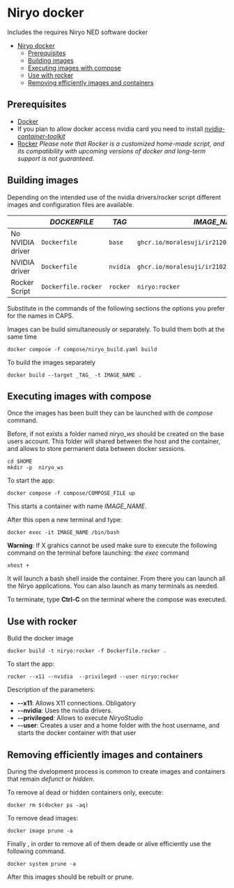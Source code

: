 # Niryo docker
Includes the requires Niryo NED software
docker
- [Niryo docker](#niryo-docker)
  - [Prerequisites](#prerequisites)
  - [Building images](#building-images)
  - [Executing images with compose](#executing-images-with-compose)
  - [Use with rocker](#use-with-rocker)
  - [Removing efficiently images and containers](#removing-efficiently-images-and-containers)


## Prerequisites
- [Docker](https://docs.docker.com/engine/install/ubuntu/)
- If you plan to allow docker access nvidia card you need to install [_nvidia-container-toolkit_](https://docs.nvidia.com/datacenter/cloud-native/container-toolkit/latest/install-guide.html)
- [Rocker](https://github.com/osrf/rocker) _Please note that Rocker is a customized home-made script, and its compatibility with upcoming versions of docker and long-term support is not guaranteed_.

## Building images

Depending on the intended use of the nvidia drivers/rocker script different images and configuration files are available.

| | _DOCKERFILE_ | _TAG_ | _IMAGE_NAME_ | _COMPOSE_FILE_ |
| --- | --- | --- | --- | --- | 
| No NVIDIA driver | `Dockerfile` | `base` | `ghcr.io/moralesuji/ir2120_docker/niryo:base`|  `niryo_base.yaml` |
| NVIDIA driver | `Dockerfile` | `nvidia` | `ghcr.io/moralesuji/ir2102_docker/niryo:nvidia` | `niryo_nvidia.yaml` |
| Rocker Script | `Dockerfile.rocker`| `rocker` | `niryo:rocker`

Substitute in the commands of the following sections the options you prefer for the names in CAPS.

Images can be build simultaneously or separately. To build them both at the same time 
```
docker compose -f compose/niryo_build.yaml build
```
To build the images separately 

```
docker build --target _TAG_ -t IMAGE_NAME .
```

## Executing images with compose
Once the images has been built they can be launched with de _compose_ command.

Before, if not exists a folder named _niryo_ws_ should be created on the base users account. This folder will shared between the host and the container, and allows to store permanent data between docker sessions.

```
cd $HOME
mkdir -p  niryo_ws
```

To start the app:
```
docker compose -f compose/COMPOSE_FILE up
```
This starts a container with name _IMAGE_NAME_. 

After this open a new terminal and type: 
```
docker exec -it IMAGE_NAME /bin/bash
```

__Warning__: If X grahics cannot be used make sure to execute the following command on the terminal before launching: the _exec_ command

```
xhost +
``` 

It will launch  a bash shell inside the container. From there you can launch all the Niryo applications. You can also launch as many terminals as needed. 

To terminate, type **Ctrl-C** on the terminal where the compose was executed. 

## Use with rocker
 Build the docker image
```
docker build -t niryo:rocker -f Dockerfile.rocker .
```
To start the app:
```
rocker --x11 --nvidia  --privileged --user niryo:rocker
```
Description of the parameters: 
* **--x11**: Allows X11 connections. Obligatory
* **--nvidia**: Uses the nvidia drivers.
* **--privileged**: Allows to execute _NiryoStudio_
* **--user**: Creates a user and a home folder with the host username, and starts the docker container with that user

## Removing efficiently images and containers
During the dvelopment process is common to create images and containers that remain _defunct_ or _hidden_. 

To remove al dead or hidden containers only, execute:

```
docker rm $(docker ps -aq)
```

To remove dead images: 
```
docker image prune -a
``` 


Finally , in order to remove all of them deade or alive efficiently use the following command.

```
docker system prune -a
```

After this images should be rebuilt or prune. 

